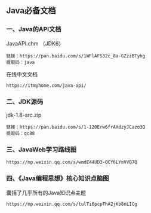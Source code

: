 ## Java必备文档

### 一、Java的API文档

JavaAPI.chm （JDK6）

    链接：https://pan.baidu.com/s/1WFlAFS32c_8a-GZzzBTyhg 
    提取码：java 

在线中文文档

    https://itmyhome.com/java-api/


### 二、JDK源码

jdk-1.8-src.zip

    链接：https://pan.baidu.com/s/1-120Erw6frAXdzyJCazo3Q 
    提取码：qc88


### 三、JavaWeb学习路线图

    https://mp.weixin.qq.com/s/wmdE44UD3-OCY6LYmVVQ7Q


### 四、《Java编程思想》核心知识点脑图

囊括了几乎所有的Java知识点主题

    https://mp.weixin.qq.com/s/tulTi6pcpThA2jKb8nLICg


